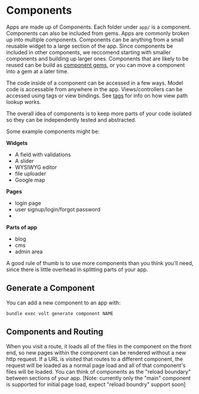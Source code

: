 # Components

Apps are made up of Components.  Each folder under ```app/``` is a component.  Components can also be included from gems.  Apps are commonly broken up into multiple components.  Components can be anything from a small reusable widget to a large section of the app.  Since components be included in other components, we reccomend starting with smaller components and building up larger ones.  Components that are likely to be reused can be build as [component gems](docs/component_gems.md), or you can move a component into a gem at a later time.

The code inside of a component can be accessed in a few ways.  Model code is accessable from anywhere in the app.  Views/controllers can be accessed using tags or view bindings.  See [tags](docs/tags.md) for info on how view path lookup works.

The overall idea of components is to keep more parts of your code isolated so they can be independently tested and abstracted.

Some example components might be:

__Widgets__
- A field with validations
- A slider
- WYSIWYG editor
- file uploader
- Google map

__Pages__
- login page
- user signup/login/forgot password
-

__Parts of app__
- blog
- cms
- admin area

A good rule of thumb is to use more components than you think you'll need, since there is little overhead in splitting parts of your app.

## Generate a Component

You can add a new component to an app with:

```bundle exec volt generate component NAME```

## Components and Routing

When you visit a route, it loads all of the files in the component on the front end, so new pages within the component can be rendered without a new http request.  If a URL is visited that routes to a different component, the request will be loaded as a normal page load and all of that component's files will be loaded.  You can think of components as the "reload boundary" between sections of your app.  [Note: currently only the "main" component is supported for initial page load, expect "reload boundry" support soon]
